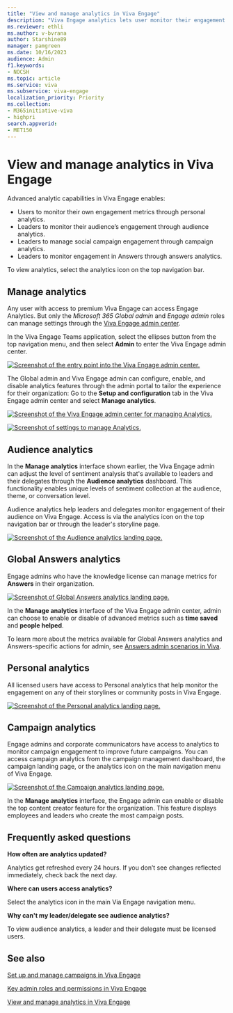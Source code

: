 ```yaml
---
title: "View and manage analytics in Viva Engage"
description: "Viva Engage analytics lets user monitor their engagement metrics and leaders monitor audience engagement (audience analytics), campaign engagement, and monitor engagement in Answers."
ms.reviewer: ethli
ms.author: v-bvrana
author: Starshine89
manager: pamgreen
ms.date: 10/16/2023
audience: Admin
f1.keywords:
- NOCSH
ms.topic: article
ms.service: viva
ms.subservice: viva-engage
localization_priority: Priority
ms.collection:  
- M365initiative-viva
- highpri
search.appverid:
- MET150
---
```



# View and manage analytics in Viva Engage

Advanced analytic capabilities in Viva Engage enables:
- Users to monitor their own engagement metrics through personal analytics.
- Leaders to monitor their audience’s engagement through audience analytics.
- Leaders to manage social campaign engagement through campaign analytics.
- Leaders to monitor engagement in Answers through answers analytics.

To view analytics, select the analytics icon on the top navigation bar.


## Manage analytics

Any user with access to premium Viva Engage can access Engage Analytics. But only the *Microsoft 365 Global admin* and *Engage admin* roles can manage settings through the [Viva Engage admin center](/Viva/engage/eac-as-access-eac).

In the Viva Engage Teams application, select the ellipses button from the top navigation menu, and then select **Admin** to enter the Viva Engage admin center.

[![Screenshot of the entry point into the Viva Engage admin center.](/Viva/media/engage/admin/admin-entrypoint.png)](/Viva/media/engage/admin/admin-entrypoint.png#lightbox)

 The Global admin and Viva Engage admin can configure, enable, and disable analytics features through the admin portal to tailor the experience for their organization: Go to the **Setup and configuration** tab in the Viva Engage admin center and select **Manage analytics**.

[![Screenshot of the Viva Engage admin center for managing Analytics.](/Viva/media/engage/admin/manage-analytics-eac.png)](/Viva/media/engage/admin/manage-analytics-eac.png#lightbox)

[![Screenshot of settings to manage Analytics.](/Viva/media/engage/admin/analytics-admin-settings.png)](/Viva/media/engage/admin/analytics-admin-settings.png#lightbox)

## Audience analytics  

In the **Manage analytics** interface shown earlier, the Viva Engage admin can adjust the level of sentiment analysis that's available to leaders and their delegates through the **Audience analytics** dashboard. This functionality enables unique levels of sentiment collection at the audience, theme, or conversation level.

Audience analytics help leaders and delegates monitor engagement of their audience on Viva Engage. Access is via the analytics icon on the top navigation bar or through the leader's storyline page.

[![Screenshot of the Audience analytics landing page.](/Viva/media/engage/admin/audience-analytics.png)](/Viva/media/engage/admin/audience-analytics.png#lightbox)

## Global Answers analytics

Engage admins who have the knowledge license can manage metrics for **Answers** in their organization.

[![Screenshot of Global Answers analytics landing page.](/Viva/media/engage/admin/global-answers-analytics.png)](/Viva/media/engage/admin/global-answers-analytics.png#lightbox)

In the **Manage analytics** interface of the Viva Engage admin center, admin can choose to enable or disable of advanced metrics such as **time saved** and **people helped**.  

To learn more about the metrics available for Global Answers analytics and Answers-specific actions for admin, see [Answers admin scenarios in Viva](/Viva/engage/eac-answers-admin-scenarios).

## Personal analytics  

All licensed users have access to Personal analytics that help monitor the engagement on any of their storylines or community posts in Viva Engage.

[![Screenshot of the Personal analytics landing page.](/Viva/media/engage/admin/personal-analytics-admin.png)](/Viva/media/engage/admin/personal-analytics-admin.png#lightbox)

## Campaign analytics  

Engage admins and corporate communicators have access to analytics to monitor campaign engagement to improve future campaigns. You can access campaign analytics from the campaign management dashboard, the campaign landing page, or the analytics icon on the main navigation menu of Viva Engage.

[![Screenshot of the Campaign analytics landing page.](/Viva/media/engage/admin/campaign-analytics.png)](/Viva/media/engage/admin/campaign-analytics.png#lightbox)

In the **Manage analytics** interface, the Engage admin can enable or disable the top content creator feature for the organization. This feature displays employees and leaders who create the most campaign posts.

## Frequently asked questions

**How often are analytics updated?** 

Analytics get refreshed every 24 hours. If you don’t see changes reflected immediately, check back the next day.

**Where can users access analytics?** 

Select the analytics icon in the main Via Engage navigation menu.

**Why can't my leader/delegate see audience analytics?** 

To view audience analytics, a leader and their delegate must be licensed users.

## See also

[Set up and manage campaigns in Viva Engage](/viva/engage/campaigns)

[Key admin roles and permissions in Viva Engage](/viva/engage/eac-key-admin-roles-permissions)

[View and manage analytics in Viva Engage](/Viva/engage/analytics)
